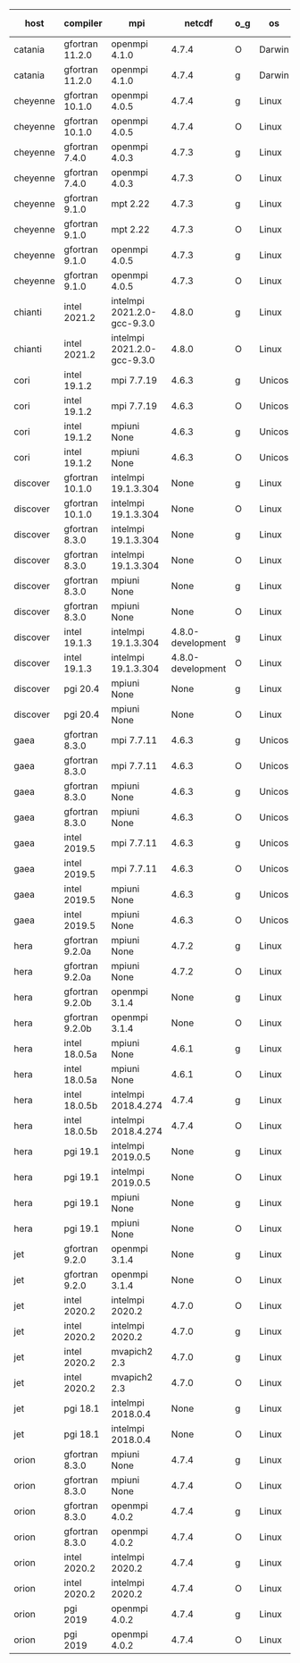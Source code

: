 

| host     | compiler                              | mpi                      | netcdf        | o_g        | os       | build       | u_pass          | u_fail          | s_pass            | s_fail            | e_pass             | e_fail             | nuopc_pass       | nuopc_fail       | artifacts link          |
|----------|---------------------------------------|--------------------------|---------------|------------|----------|-------------|-----------------|-----------------|-------------------|-------------------|--------------------|--------------------|------------------|------------------|-------------------------|
| catania | gfortran 11.2.0 | openmpi 4.1.0  | 4.7.4  | O | Darwin | PASS | 13864 | 9 | 49 | 0 | 80 | 0 | 52 | 0 | <a href="https://github.com/esmf-org/esmf-test-artifacts/tree/e5833f2b1238d2d99c8f13771ba07aa0aa51c7d7/release_8.4.0/gfortran/11.2.0/O/openmpi/4.1.0" target="_blank">e5833f2</a> | 
| catania | gfortran 11.2.0 | openmpi 4.1.0  | 4.7.4  | g | Darwin | PASS | None | None | None | None | None | None | None | None | <a href="https://github.com/esmf-org/esmf-test-artifacts/tree/48bdc57f2a41559fcaa5e13dea9f6dd4ddc285a7/release_8.4.0/gfortran/11.2.0/g/openmpi/4.1.0" target="_blank">48bdc57</a> | 
| cheyenne | gfortran 10.1.0 | openmpi 4.0.5  | 4.7.4  | g | Linux | PASS | None | None | None | None | None | None | None | None | <a href="https://github.com/esmf-org/esmf-test-artifacts/tree/153eff71707c6ae5782528288f3313fc80ba3cc8/release_8.4.0/gfortran/10.1.0/g/openmpi/4.0.5" target="_blank">153eff7</a> | 
| cheyenne | gfortran 10.1.0 | openmpi 4.0.5  | 4.7.4  | O | Linux | PASS | 13873 | 0 | 49 | 0 | 80 | 0 | 52 | 0 | <a href="https://github.com/esmf-org/esmf-test-artifacts/tree/7a6d80790e0dd4664f308a6b56ff131b57f5ae5b/release_8.4.0/gfortran/10.1.0/O/openmpi/4.0.5" target="_blank">7a6d807</a> | 
| cheyenne | gfortran 7.4.0 | openmpi 4.0.3  | 4.7.3  | g | Linux | PASS | 13873 | 0 | 49 | 0 | 80 | 0 | 52 | 0 | <a href="https://github.com/esmf-org/esmf-test-artifacts/tree/69a6ba5836062ef258e9cfc3df941f26a0f9d517/release_8.4.0/gfortran/7.4.0/g/openmpi/4.0.3" target="_blank">69a6ba5</a> | 
| cheyenne | gfortran 7.4.0 | openmpi 4.0.3  | 4.7.3  | O | Linux | PASS | 13873 | 0 | 49 | 0 | 80 | 0 | 52 | 0 | <a href="https://github.com/esmf-org/esmf-test-artifacts/tree/cba76757af094efb59aa3701af162f20f0c9de9d/release_8.4.0/gfortran/7.4.0/O/openmpi/4.0.3" target="_blank">cba7675</a> | 
| cheyenne | gfortran 9.1.0 | mpt 2.22  | 4.7.3  | g | Linux | PASS | 13873 | 0 | 49 | 0 | 80 | 0 | 52 | 0 | <a href="https://github.com/esmf-org/esmf-test-artifacts/tree/f9d77b4c3d6c3b7cfa187593970b25a7ad09f9e2/release_8.4.0/gfortran/9.1.0/g/mpt/2.22" target="_blank">f9d77b4</a> | 
| cheyenne | gfortran 9.1.0 | mpt 2.22  | 4.7.3  | O | Linux | PASS | 13873 | 0 | 49 | 0 | 80 | 0 | 52 | 0 | <a href="https://github.com/esmf-org/esmf-test-artifacts/tree/a64acadef94b81c4dfefd29938ef9d1dc8eac8a3/release_8.4.0/gfortran/9.1.0/O/mpt/2.22" target="_blank">a64acad</a> | 
| cheyenne | gfortran 9.1.0 | openmpi 4.0.5  | 4.7.3  | g | Linux | PASS | 13873 | 0 | 49 | 0 | 80 | 0 | 52 | 0 | <a href="https://github.com/esmf-org/esmf-test-artifacts/tree/22f47521e130fa772e23366fe04fdba521255a6b/release_8.4.0/gfortran/9.1.0/g/openmpi/4.0.5" target="_blank">22f4752</a> | 
| cheyenne | gfortran 9.1.0 | openmpi 4.0.5  | 4.7.3  | O | Linux | PASS | 13873 | 0 | 49 | 0 | 80 | 0 | 52 | 0 | <a href="https://github.com/esmf-org/esmf-test-artifacts/tree/2f387bb8e7632f06f35219f3058b4845e18ab1c7/release_8.4.0/gfortran/9.1.0/O/openmpi/4.0.5" target="_blank">2f387bb</a> | 
| chianti | intel 2021.2 | intelmpi 2021.2.0-gcc-9.3.0  | 4.8.0  | g | Linux | PASS | 13873 | 0 | 49 | 0 | 80 | 0 | 52 | 0 | <a href="https://github.com/esmf-org/esmf-test-artifacts/tree/22465e818ecdf22f9d58504ae5629fc90286b96b/release_8.4.0/intel/2021.2/g/intelmpi/2021.2.0-gcc-9.3.0" target="_blank">22465e8</a> | 
| chianti | intel 2021.2 | intelmpi 2021.2.0-gcc-9.3.0  | 4.8.0  | O | Linux | PASS | 13873 | 0 | 49 | 0 | 80 | 0 | 52 | 0 | <a href="https://github.com/esmf-org/esmf-test-artifacts/tree/57c1d491e19d4afac10153e0464fb0dd157c5f13/release_8.4.0/intel/2021.2/O/intelmpi/2021.2.0-gcc-9.3.0" target="_blank">57c1d49</a> | 
| cori | intel 19.1.2 | mpi 7.7.19  | 4.6.3  | g | Unicos | FAIL | None | None | None | None | None | None | None | None | <a href="https://github.com/esmf-org/esmf-test-artifacts/tree/f5e7d31ca6cbb1a68632cae87ae06b6c4bb02fb7/release_8.4.0/intel/19.1.2/g/mpi/7.7.19" target="_blank">f5e7d31</a> | 
| cori | intel 19.1.2 | mpi 7.7.19  | 4.6.3  | O | Unicos | FAIL | None | None | None | None | None | None | None | None | <a href="https://github.com/esmf-org/esmf-test-artifacts/tree/ce91ec284129a34840d3b529d280f703b732b69c/release_8.4.0/intel/19.1.2/O/mpi/7.7.19" target="_blank">ce91ec2</a> | 
| cori | intel 19.1.2 | mpiuni None  | 4.6.3  | g | Unicos | FAIL | None | None | None | None | None | None | None | None | <a href="https://github.com/esmf-org/esmf-test-artifacts/tree/af1b094820aa96eb7505c5601667a8b556a11795/release_8.4.0/intel/19.1.2/g/mpiuni/None" target="_blank">af1b094</a> | 
| cori | intel 19.1.2 | mpiuni None  | 4.6.3  | O | Unicos | FAIL | None | None | None | None | None | None | None | None | <a href="https://github.com/esmf-org/esmf-test-artifacts/tree/1032f751ed3fab97a8c9c6f89c00c4372cb4d0ea/release_8.4.0/intel/19.1.2/O/mpiuni/None" target="_blank">1032f75</a> | 
| discover | gfortran 10.1.0 | intelmpi 19.1.3.304  | None  | g | Linux | PASS | 13858 | 15 | 49 | 0 | 80 | 0 | 52 | 0 | <a href="https://github.com/esmf-org/esmf-test-artifacts/tree/284130e9ab7bc3cf3ff23bade84563efa2dc003d/release_8.4.0/gfortran/10.1.0/g/intelmpi/19.1.3.304" target="_blank">284130e</a> | 
| discover | gfortran 10.1.0 | intelmpi 19.1.3.304  | None  | O | Linux | PASS | 13858 | 15 | 49 | 0 | 80 | 0 | 52 | 0 | <a href="https://github.com/esmf-org/esmf-test-artifacts/tree/390ccf08cb28e8cebfe36b5aff6921db541458f4/release_8.4.0/gfortran/10.1.0/O/intelmpi/19.1.3.304" target="_blank">390ccf0</a> | 
| discover | gfortran 8.3.0 | intelmpi 19.1.3.304  | None  | g | Linux | PASS | 13858 | 15 | 49 | 0 | 80 | 0 | 52 | 0 | <a href="https://github.com/esmf-org/esmf-test-artifacts/tree/27f6916ff4aa7bc4a35bb543913cf42c03d80d0c/release_8.4.0/gfortran/8.3.0/g/intelmpi/19.1.3.304" target="_blank">27f6916</a> | 
| discover | gfortran 8.3.0 | intelmpi 19.1.3.304  | None  | O | Linux | PASS | 13858 | 15 | 49 | 0 | 80 | 0 | 52 | 0 | <a href="https://github.com/esmf-org/esmf-test-artifacts/tree/26ccea48abdfdcd91660674eff0117cf3040a11b/release_8.4.0/gfortran/8.3.0/O/intelmpi/19.1.3.304" target="_blank">26ccea4</a> | 
| discover | gfortran 8.3.0 | mpiuni None  | None  | g | Linux | PASS | 12317 | 0 | 8 | 0 | 43 | 0 | None | None | <a href="https://github.com/esmf-org/esmf-test-artifacts/tree/5138182e08071c78b322327158fd82395a6aeaa0/release_8.4.0/gfortran/8.3.0/g/mpiuni/None" target="_blank">5138182</a> | 
| discover | gfortran 8.3.0 | mpiuni None  | None  | O | Linux | PASS | 12317 | 0 | 8 | 0 | 43 | 0 | None | None | <a href="https://github.com/esmf-org/esmf-test-artifacts/tree/32d081444c665127920c04f78d849f212e0cd1f7/release_8.4.0/gfortran/8.3.0/O/mpiuni/None" target="_blank">32d0814</a> | 
| discover | intel 19.1.3 | intelmpi 19.1.3.304  | 4.8.0-development  | g | Linux | PASS | 13873 | 0 | 49 | 0 | 80 | 0 | 52 | 0 | <a href="https://github.com/esmf-org/esmf-test-artifacts/tree/f308b08843a3e7be886103c31da3be4cf649c650/release_8.4.0/intel/19.1.3/g/intelmpi/19.1.3.304" target="_blank">f308b08</a> | 
| discover | intel 19.1.3 | intelmpi 19.1.3.304  | 4.8.0-development  | O | Linux | PASS | 13873 | 0 | 49 | 0 | 80 | 0 | 52 | 0 | <a href="https://github.com/esmf-org/esmf-test-artifacts/tree/78c7587b36a9aa654998874cec489d1724554a72/release_8.4.0/intel/19.1.3/O/intelmpi/19.1.3.304" target="_blank">78c7587</a> | 
| discover | pgi 20.4 | mpiuni None  | None  | g | Linux | PASS | 11692 | 625 | 4 | 4 | 40 | 3 | None | None | <a href="https://github.com/esmf-org/esmf-test-artifacts/tree/9af4e41a3fea849d1a83744a2c7b9a4c95c71ce5/release_8.4.0/pgi/20.4/g/mpiuni/None" target="_blank">9af4e41</a> | 
| discover | pgi 20.4 | mpiuni None  | None  | O | Linux | PASS | 11692 | 625 | 6 | 2 | 40 | 3 | None | None | <a href="https://github.com/esmf-org/esmf-test-artifacts/tree/f7d00ab6afbdb09772087e70e3afa5fd11c68c54/release_8.4.0/pgi/20.4/O/mpiuni/None" target="_blank">f7d00ab</a> | 
| gaea | gfortran 8.3.0 | mpi 7.7.11  | 4.6.3  | g | Unicos | PASS | 13872 | 1 | 49 | 0 | 80 | 0 | 47 | 5 | <a href="https://github.com/esmf-org/esmf-test-artifacts/tree/42bad53783e1dce389b321132310dc2961c6764a/release_8.4.0/gfortran/8.3.0/g/mpi/7.7.11" target="_blank">42bad53</a> | 
| gaea | gfortran 8.3.0 | mpi 7.7.11  | 4.6.3  | O | Unicos | PASS | 13872 | 1 | 49 | 0 | 80 | 0 | 47 | 5 | <a href="https://github.com/esmf-org/esmf-test-artifacts/tree/8181dc30d01d856cc8a3fa4025747889cc3e116f/release_8.4.0/gfortran/8.3.0/O/mpi/7.7.11" target="_blank">8181dc3</a> | 
| gaea | gfortran 8.3.0 | mpiuni None  | 4.6.3  | g | Unicos | PASS | 12317 | 0 | 8 | 0 | 43 | 0 | None | None | <a href="https://github.com/esmf-org/esmf-test-artifacts/tree/4b17a5b4f622badcbccae62bae5cb41a147e80d3/release_8.4.0/gfortran/8.3.0/g/mpiuni/None" target="_blank">4b17a5b</a> | 
| gaea | gfortran 8.3.0 | mpiuni None  | 4.6.3  | O | Unicos | PASS | 12317 | 0 | 8 | 0 | 43 | 0 | None | None | <a href="https://github.com/esmf-org/esmf-test-artifacts/tree/45ea29cbf89ef812ec0ad7fc994716d3709043a8/release_8.4.0/gfortran/8.3.0/O/mpiuni/None" target="_blank">45ea29c</a> | 
| gaea | intel 2019.5 | mpi 7.7.11  | 4.6.3  | g | Unicos | PASS | 13858 | 15 | 49 | 0 | 80 | 0 | 47 | 5 | <a href="https://github.com/esmf-org/esmf-test-artifacts/tree/3d0cfff2a7ff573ae04d783bd81578aaccd0bbb9/release_8.4.0/intel/2019.5/g/mpi/7.7.11" target="_blank">3d0cfff</a> | 
| gaea | intel 2019.5 | mpi 7.7.11  | 4.6.3  | O | Unicos | PASS | 13858 | 15 | 49 | 0 | 80 | 0 | 47 | 5 | <a href="https://github.com/esmf-org/esmf-test-artifacts/tree/883570077643864e7a6105e85eddec64449aabc9/release_8.4.0/intel/2019.5/O/mpi/7.7.11" target="_blank">8835700</a> | 
| gaea | intel 2019.5 | mpiuni None  | 4.6.3  | g | Unicos | PASS | 12302 | 15 | 8 | 0 | 43 | 0 | None | None | <a href="https://github.com/esmf-org/esmf-test-artifacts/tree/fd0b7f7d0bac716fe674442def5e3a50e26dda65/release_8.4.0/intel/2019.5/g/mpiuni/None" target="_blank">fd0b7f7</a> | 
| gaea | intel 2019.5 | mpiuni None  | 4.6.3  | O | Unicos | PASS | 12302 | 15 | 8 | 0 | 43 | 0 | None | None | <a href="https://github.com/esmf-org/esmf-test-artifacts/tree/9020e4637bd17aa865105929ce1b206362c24a4b/release_8.4.0/intel/2019.5/O/mpiuni/None" target="_blank">9020e46</a> | 
| hera | gfortran 9.2.0a | mpiuni None  | 4.7.2  | g | Linux | PASS | 12317 | 0 | 8 | 0 | 43 | 0 | None | None | <a href="https://github.com/esmf-org/esmf-test-artifacts/tree/e91bf7780d3cf09c71926351b08a69c53b47a1ab/release_8.4.0/gfortran/9.2.0a/g/mpiuni/None" target="_blank">e91bf77</a> | 
| hera | gfortran 9.2.0a | mpiuni None  | 4.7.2  | O | Linux | PASS | 12317 | 0 | 8 | 0 | 43 | 0 | None | None | <a href="https://github.com/esmf-org/esmf-test-artifacts/tree/40af8aefb48081e4df5a2854cc355487abea9cfe/release_8.4.0/gfortran/9.2.0a/O/mpiuni/None" target="_blank">40af8ae</a> | 
| hera | gfortran 9.2.0b | openmpi 3.1.4  | None  | g | Linux | PASS | 13873 | 0 | 49 | 0 | 80 | 0 | 52 | 0 | <a href="https://github.com/esmf-org/esmf-test-artifacts/tree/4cee8a8a9d76d471762ed1bd7dc6b46bbbb57cfc/release_8.4.0/gfortran/9.2.0b/g/openmpi/3.1.4" target="_blank">4cee8a8</a> | 
| hera | gfortran 9.2.0b | openmpi 3.1.4  | None  | O | Linux | PASS | 13873 | 0 | 49 | 0 | 80 | 0 | 52 | 0 | <a href="https://github.com/esmf-org/esmf-test-artifacts/tree/5ac64869637f9c7af2f44283515385846df12a44/release_8.4.0/gfortran/9.2.0b/O/openmpi/3.1.4" target="_blank">5ac6486</a> | 
| hera | intel 18.0.5a | mpiuni None  | 4.6.1  | g | Linux | PASS | 12317 | 0 | 8 | 0 | 43 | 0 | None | None | <a href="https://github.com/esmf-org/esmf-test-artifacts/tree/d48c4fbf796bdffd09f195a2685e0c80a7d25def/release_8.4.0/intel/18.0.5a/g/mpiuni/None" target="_blank">d48c4fb</a> | 
| hera | intel 18.0.5a | mpiuni None  | 4.6.1  | O | Linux | PASS | 12317 | 0 | 8 | 0 | 43 | 0 | None | None | <a href="https://github.com/esmf-org/esmf-test-artifacts/tree/9cd7143ad962c28e412313c8a7f156be7202cb3d/release_8.4.0/intel/18.0.5a/O/mpiuni/None" target="_blank">9cd7143</a> | 
| hera | intel 18.0.5b | intelmpi 2018.4.274  | 4.7.4  | g | Linux | PASS | 13873 | 0 | 49 | 0 | 80 | 0 | 52 | 0 | <a href="https://github.com/esmf-org/esmf-test-artifacts/tree/2cc40d156077888dffac75023588050045b06d1d/release_8.4.0/intel/18.0.5b/g/intelmpi/2018.4.274" target="_blank">2cc40d1</a> | 
| hera | intel 18.0.5b | intelmpi 2018.4.274  | 4.7.4  | O | Linux | PASS | 13873 | 0 | 49 | 0 | 80 | 0 | 52 | 0 | <a href="https://github.com/esmf-org/esmf-test-artifacts/tree/357639e064ed025eac2e96c3dc75a54f38981f11/release_8.4.0/intel/18.0.5b/O/intelmpi/2018.4.274" target="_blank">357639e</a> | 
| hera | pgi 19.1 | intelmpi 2019.0.5  | None  | g | Linux | PASS | 12998 | 875 | None | None | None | None | None | None | <a href="https://github.com/esmf-org/esmf-test-artifacts/tree/b99d95c5f6fd7dbe3342aafd391154683cb7ee80/release_8.4.0/pgi/19.1/g/intelmpi/2019.0.5" target="_blank">b99d95c</a> | 
| hera | pgi 19.1 | intelmpi 2019.0.5  | None  | O | Linux | PASS | 13046 | 827 | None | None | None | None | None | None | <a href="https://github.com/esmf-org/esmf-test-artifacts/tree/3fd97766abdce2f44797913f1a6c8e6011677a7e/release_8.4.0/pgi/19.1/O/intelmpi/2019.0.5" target="_blank">3fd9776</a> | 
| hera | pgi 19.1 | mpiuni None  | None  | g | Linux | PASS | 11692 | 625 | 4 | 4 | 40 | 3 | None | None | <a href="https://github.com/esmf-org/esmf-test-artifacts/tree/c247deff373a0bb609875d8aaf8100f0efaabe38/release_8.4.0/pgi/19.1/g/mpiuni/None" target="_blank">c247def</a> | 
| hera | pgi 19.1 | mpiuni None  | None  | O | Linux | PASS | 11692 | 625 | 6 | 2 | 40 | 3 | None | None | <a href="https://github.com/esmf-org/esmf-test-artifacts/tree/b64757e85c9362f70592a85cf8e44de09ed1c156/release_8.4.0/pgi/19.1/O/mpiuni/None" target="_blank">b64757e</a> | 
| jet | gfortran 9.2.0 | openmpi 3.1.4  | None  | g | Linux | PASS | 13873 | 0 | 49 | 0 | 80 | 0 | 52 | 0 | <a href="https://github.com/esmf-org/esmf-test-artifacts/tree/2b7e8a362b29a4842e8603020f9ace389f8db25d/release_8.4.0/gfortran/9.2.0/g/openmpi/3.1.4" target="_blank">2b7e8a3</a> | 
| jet | gfortran 9.2.0 | openmpi 3.1.4  | None  | O | Linux | PASS | 13873 | 0 | 49 | 0 | 80 | 0 | 52 | 0 | <a href="https://github.com/esmf-org/esmf-test-artifacts/tree/70e124386fd13d442dbd2d2525a0805b3d0901c2/release_8.4.0/gfortran/9.2.0/O/openmpi/3.1.4" target="_blank">70e1243</a> | 
| jet | intel 2020.2 | intelmpi 2020.2  | 4.7.0  | O | Linux | PASS | 13873 | 0 | 49 | 0 | 80 | 0 | 52 | 0 | <a href="https://github.com/esmf-org/esmf-test-artifacts/tree/6cdba56f228fbf882a7e54b6f2a928b0c1970dc9/release_8.4.0/intel/2020.2/O/intelmpi/2020.2" target="_blank">6cdba56</a> | 
| jet | intel 2020.2 | intelmpi 2020.2  | 4.7.0  | g | Linux | PASS | 13873 | 0 | 49 | 0 | 80 | 0 | 52 | 0 | <a href="https://github.com/esmf-org/esmf-test-artifacts/tree/c0afed321467694b288ee2c933a4a99c60f8382a/release_8.4.0/intel/2020.2/g/intelmpi/2020.2" target="_blank">c0afed3</a> | 
| jet | intel 2020.2 | mvapich2 2.3  | 4.7.0  | g | Linux | FAIL | None | None | None | None | None | None | None | None | <a href="https://github.com/esmf-org/esmf-test-artifacts/tree/a80ef0d12d0dc8146fc3647fe376d3696dd64201/release_8.4.0/intel/2020.2/g/mvapich2/2.3" target="_blank">a80ef0d</a> | 
| jet | intel 2020.2 | mvapich2 2.3  | 4.7.0  | O | Linux | FAIL | None | None | None | None | None | None | None | None | <a href="https://github.com/esmf-org/esmf-test-artifacts/tree/e5da0c6ed40012d3a0107d1bfc7bd4bf010b121f/release_8.4.0/intel/2020.2/O/mvapich2/2.3" target="_blank">e5da0c6</a> | 
| jet | pgi 18.1 | intelmpi 2018.0.4  | None  | g | Linux | FAIL | None | None | None | None | None | None | None | None | <a href="https://github.com/esmf-org/esmf-test-artifacts/tree/3cdc6825c4d2aee7b6850954740a1bde509ba7d7/release_8.4.0/pgi/18.1/g/intelmpi/2018.0.4" target="_blank">3cdc682</a> | 
| jet | pgi 18.1 | intelmpi 2018.0.4  | None  | O | Linux | FAIL | None | None | None | None | None | None | None | None | <a href="https://github.com/esmf-org/esmf-test-artifacts/tree/f6c888ddecc95e17c274e435a30dc657dd4016d2/release_8.4.0/pgi/18.1/O/intelmpi/2018.0.4" target="_blank">f6c888d</a> | 
| orion | gfortran 8.3.0 | mpiuni None  | 4.7.4  | g | Linux | PASS | 12317 | 0 | 8 | 0 | 43 | 0 | None | None | <a href="https://github.com/esmf-org/esmf-test-artifacts/tree/3dee7fd07e7375f06934db76710e245ac57862a5/release_8.4.0/gfortran/8.3.0/g/mpiuni/None" target="_blank">3dee7fd</a> | 
| orion | gfortran 8.3.0 | mpiuni None  | 4.7.4  | O | Linux | PASS | 12317 | 0 | 8 | 0 | 43 | 0 | None | None | <a href="https://github.com/esmf-org/esmf-test-artifacts/tree/3abcb60f3bf6e5fbaaa289c0ba87fcee7ca821e5/release_8.4.0/gfortran/8.3.0/O/mpiuni/None" target="_blank">3abcb60</a> | 
| orion | gfortran 8.3.0 | openmpi 4.0.2  | 4.7.4  | g | Linux | PASS | 13873 | 0 | 49 | 0 | 80 | 0 | 52 | 0 | <a href="https://github.com/esmf-org/esmf-test-artifacts/tree/3c1cb245f6aff505b433d178aaba307541f02b81/release_8.4.0/gfortran/8.3.0/g/openmpi/4.0.2" target="_blank">3c1cb24</a> | 
| orion | gfortran 8.3.0 | openmpi 4.0.2  | 4.7.4  | O | Linux | PASS | 13873 | 0 | 49 | 0 | 80 | 0 | 52 | 0 | <a href="https://github.com/esmf-org/esmf-test-artifacts/tree/6a913b4e48528e8ad68c37e0ce697738bbd838fe/release_8.4.0/gfortran/8.3.0/O/openmpi/4.0.2" target="_blank">6a913b4</a> | 
| orion | intel 2020.2 | intelmpi 2020.2  | 4.7.4  | g | Linux | PASS | 13873 | 0 | 49 | 0 | 80 | 0 | 52 | 0 | <a href="https://github.com/esmf-org/esmf-test-artifacts/tree/70bfaceddd6927e465394421de2702a1b4d931bd/release_8.4.0/intel/2020.2/g/intelmpi/2020.2" target="_blank">70bface</a> | 
| orion | intel 2020.2 | intelmpi 2020.2  | 4.7.4  | O | Linux | PASS | 13873 | 0 | 49 | 0 | 80 | 0 | 52 | 0 | <a href="https://github.com/esmf-org/esmf-test-artifacts/tree/958e457fcbcee3bafa039bb8de592d7d4f83af16/release_8.4.0/intel/2020.2/O/intelmpi/2020.2" target="_blank">958e457</a> | 
| orion | pgi 2019 | openmpi 4.0.2  | 4.7.4  | g | Linux | PASS | None | None | None | None | None | None | None | None | <a href="https://github.com/esmf-org/esmf-test-artifacts/tree/38f51c37b82cd1c3036835e4d2330ef3ed9ef140/release_8.4.0/pgi/2019/g/openmpi/4.0.2" target="_blank">38f51c3</a> | 
| orion | pgi 2019 | openmpi 4.0.2  | 4.7.4  | O | Linux | PASS | None | None | None | None | None | None | None | None | <a href="https://github.com/esmf-org/esmf-test-artifacts/tree/51231097b013db6eca094855bb63ae808e40bbae/release_8.4.0/pgi/2019/O/openmpi/4.0.2" target="_blank">5123109</a> | 
